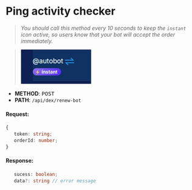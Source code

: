 # Ping activity checker

> *You should call this method every 10 seconds to keep the `instant` icon active, so users know that your bot will accept the order immediately.*

> ![instant icon](../../../../static/img/build/zano-trade-api/ping-activity-checker/instant.jpg)

- **METHOD**: <kbd>POST</kbd>  
- **PATH**: `/api/dex/renew-bot`

#### Request:
```typescript
{
   token: string;
   orderId: number;
}
```

#### Response:
```typescript
   sucess: boolean;
   data?: string // error message
```